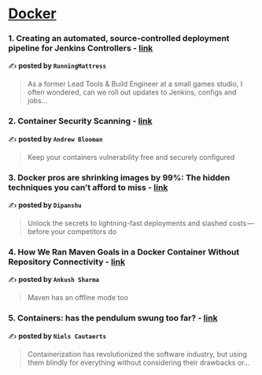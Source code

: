 
<h1><a href=https://medium.com/tag/docker/recommended target="_blank" rel="noopener noreferrer">Docker</a></h1>
<h3>1. Creating an automated, source-controlled deployment pipeline for Jenkins Controllers - <a href="https://medium.com/@RunningMattress/creating-an-automated-source-controlled-deployment-pipeline-for-jenkins-controllers-26b74907b3b" target="_blank" rel="noopener noreferrer">link</a></h3>

✍️ **posted by `RunningMattress`**

<blockquote>As a former Lead Tools & Build Engineer at a small games studio, I often wondered, can we roll out updates to Jenkins, configs and jobs…</blockquote>

<h3>2. Container Security Scanning - <a href="https://medium.com/itnext/container-security-scanning-f16b438db58d" target="_blank" rel="noopener noreferrer">link</a></h3>

✍️ **posted by `Andrew Blooman`**

<blockquote>Keep your containers vulnerability free and securely configured</blockquote>

<h3>3. Docker pros are shrinking images by 99%: The hidden techniques you can’t afford to miss - <a href="https://medium.com/aws-in-plain-english/docker-pros-are-shrinking-images-by-99-the-hidden-techniques-you-cant-afford-to-miss-a70ee26b4cbf" target="_blank" rel="noopener noreferrer">link</a></h3>

✍️ **posted by `Dipanshu ‎`**

<blockquote>Unlock the secrets to lightning-fast deployments and slashed costs — before your competitors do</blockquote>

<h3>4. How We Ran Maven Goals in a Docker Container Without Repository Connectivity - <a href="https://medium.com/@ankush13777/how-we-ran-maven-goals-in-a-docker-container-without-repository-connectivity-bb94998170d7" target="_blank" rel="noopener noreferrer">link</a></h3>

✍️ **posted by `Ankush Sharma`**

<blockquote>Maven has an offline mode too</blockquote>

<h3>5. Containers: has the pendulum swung too far? - <a href="https://medium.com/itnext/containers-has-the-pendulum-swung-too-far-208ad02a6b42" target="_blank" rel="noopener noreferrer">link</a></h3>

✍️ **posted by `Niels Cautaerts`**

<blockquote>Containerization has revolutionized the software industry, but using them blindly for everything without considering their drawbacks or…</blockquote>

